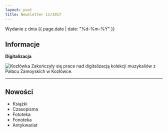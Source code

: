 ```yaml
---
layout: post
title: Newsletter 11/2017
---
```


Wydanie z dnia {{ page.date | date: "%d-%m-%Y" }}

## Informacje

**Digitalizacja**

![Kozłówka](https:nifcbff/github.io/images/x.jpg)
Zakończyły się prace nad digitalizacją kolekcji muzykaliów z Pałacu Zamoyskich w Kozłówce.



---

## Nowości

- Książki
- Czasopisma
- Fototeka
- Fonoteka
- Antykwariat
